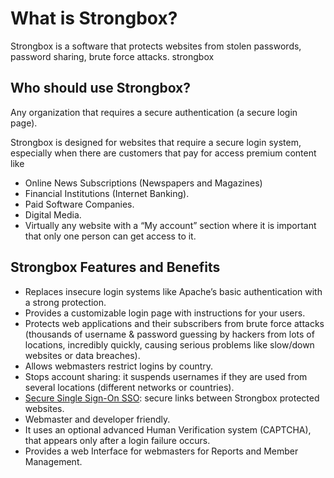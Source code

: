 # What is Strongbox?
Strongbox is a software that protects websites from stolen passwords, password sharing, brute force attacks.
strongbox

## Who should use Strongbox?
Any organization that requires a secure authentication (a secure login page).

Strongbox is designed for websites that require a secure login system, especially when there are customers that pay for access premium content like

* Online News Subscriptions (Newspapers and Magazines)
* Financial Institutions (Internet Banking).
* Paid Software Companies.
* Digital Media.
* Virtually any website with a “My account” section where it is important that only one person can get access to it.

## Strongbox Features and Benefits
* Replaces insecure login systems like Apache’s basic authentication with a strong protection.
* Provides a customizable login page with instructions for your users.
* Protects web applications and their subscribers from brute force attacks (thousands of username & password guessing by hackers from lots of locations, incredibly quickly, causing serious problems like slow/down websites or data breaches).
* Allows webmasters restrict logins by country.
* Stops account sharing: it suspends usernames if they are used from several locations (different networks or countries).
* [Secure Single Sign-On SSO](https://github.com/comglobalit/strongbox/wiki/Single-Sign-On-(SSO)-with-Strongbox-Handoff): secure links between Strongbox protected websites.
* Webmaster and developer friendly.
* It uses an optional advanced Human Verification system (CAPTCHA), that appears only after a login failure occurs.
* Provides a web Interface for webmasters for Reports and Member Management.
